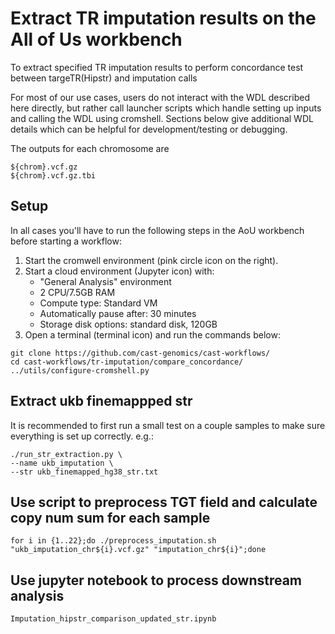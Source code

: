 # Extract TR imputation results on the All of Us workbench

To extract specified TR imputation results to perform concordance test between targeTR(Hipstr) and imputation calls

For most of our use cases, users do not interact with the WDL described here directly, but rather call launcher scripts which handle setting up inputs and calling the WDL using cromshell. Sections below give additional WDL details which can be helpful for development/testing or debugging.


The outputs for each chromosome are

```
${chrom}.vcf.gz
${chrom}.vcf.gz.tbi
```

## Setup
In all cases you'll have to run the following steps in the AoU workbench before starting a workflow:

1. Start the cromwell environment (pink circle icon on the right).
2. Start a cloud environment (Jupyter icon) with:
    * "General Analysis" environment
    * 2 CPU/7.5GB RAM
    * Compute type: Standard VM
    * Automatically pause after: 30 minutes
    * Storage disk options: standard disk, 120GB
3. Open a terminal (terminal icon) and run the commands below:

```
git clone https://github.com/cast-genomics/cast-workflows/
cd cast-workflows/tr-imputation/compare_concordance/
../utils/configure-cromshell.py
```

## Extract ukb finemappped str

It is recommended to first run a small test on a couple samples to make sure everything is set up correctly. e.g.:

```
./run_str_extraction.py \
--name ukb_imputation \
--str ukb_finemapped_hg38_str.txt

```

## Use script to preprocess TGT field and calculate copy num sum for each sample
```
for i in {1..22};do ./preprocess_imputation.sh "ukb_imputation_chr${i}.vcf.gz" "imputation_chr${i}";done 

```

## Use jupyter notebook to process downstream analysis

```
Imputation_hipstr_comparison_updated_str.ipynb
```